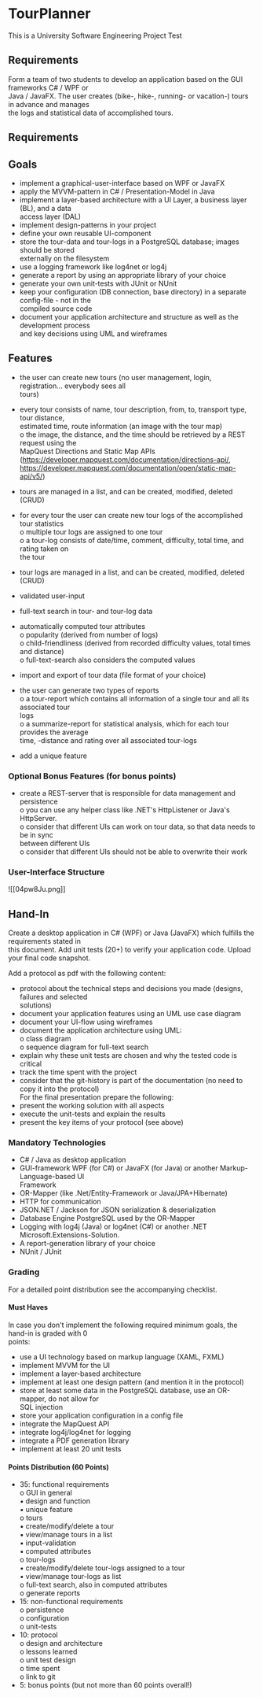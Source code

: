# TourPlanner
This is a University Software Engineering Project
Test

## Requirements

Form a team of two students to develop an application based on the GUI frameworks C# / WPF or  
Java / JavaFX. The user creates (bike-, hike-, running- or vacation-) tours in advance and manages  
the logs and statistical data of accomplished tours.

## Requirements

## Goals

-   implement a graphical-user-interface based on WPF or JavaFX
-   apply the MVVM-pattern in C# / Presentation-Model in Java
-   implement a layer-based architecture with a UI Layer, a business layer (BL), and a data  
    access layer (DAL)
-   implement design-patterns in your project
-   define your own reusable UI-component
-   store the tour-data and tour-logs in a PostgreSQL database; images should be stored  
    externally on the filesystem
-   use a logging framework like log4net or log4j
-   generate a report by using an appropriate library of your choice
-   generate your own unit-tests with JUnit or NUnit
-   keep your configuration (DB connection, base directory) in a separate config-file - not in the  
    compiled source code
-   document your application architecture and structure as well as the development process  
    and key decisions using UML and wireframes

## Features

-   the user can create new tours (no user management, login, registration... everybody sees all  
    tours)
-   every tour consists of name, tour description, from, to, transport type, tour distance,  
    estimated time, route information (an image with the tour map)  
    o the image, the distance, and the time should be retrieved by a REST request using the  
    MapQuest Directions and Static Map APIs  
    (https://developer.mapquest.com/documentation/directions-api/,  
    https://developer.mapquest.com/documentation/open/static-map-api/v5/)
-   tours are managed in a list, and can be created, modified, deleted (CRUD)
-   for every tour the user can create new tour logs of the accomplished tour statistics  
    o multiple tour logs are assigned to one tour  
    o a tour-log consists of date/time, comment, difficulty, total time, and rating taken on  
    the tour
-   tour logs are managed in a list, and can be created, modified, deleted (CRUD)
-   validated user-input

-   full-text search in tour- and tour-log data
-   automatically computed tour attributes  
    o popularity (derived from number of logs)  
    o child-friendliness (derived from recorded difficulty values, total times and distance)  
    o full-text-search also considers the computed values
-   import and export of tour data (file format of your choice)
-   the user can generate two types of reports  
    o a tour-report which contains all information of a single tour and all its associated tour  
    logs  
    o a summarize-report for statistical analysis, which for each tour provides the average  
    time, -distance and rating over all associated tour-logs
-   add a unique feature

### Optional Bonus Features (for bonus points)

-   create a REST-server that is responsible for data management and persistence  
    o you can use any helper class like .NET's HttpListener or Java's HttpServer.  
    o consider that different UIs can work on tour data, so that data needs to be in sync  
    between different UIs  
    o consider that different UIs should not be able to overwrite their work

### User-Interface Structure
![[04pw8Ju.png]]
## Hand-In

Create a desktop application in C# (WPF) or Java (JavaFX) which fulfills the requirements stated in  
this document. Add unit tests (20+) to verify your application code. Upload your final code snapshot.

Add a protocol as pdf with the following content:

-   protocol about the technical steps and decisions you made (designs, failures and selected  
    solutions)
-   document your application features using an UML use case diagram
-   document your UI-flow using wireframes
-   document the application architecture using UML:  
    o class diagram  
    o sequence diagram for full-text search
-   explain why these unit tests are chosen and why the tested code is critical
-   track the time spent with the project
-   consider that the git-history is part of the documentation (no need to copy it into the protocol)  
    For the final presentation prepare the following:
-   present the working solution with all aspects
-   execute the unit-tests and explain the results
-   present the key items of your protocol (see above)

### Mandatory Technologies

-   C# / Java as desktop application
-   GUI-framework WPF (for C#) or JavaFX (for Java) or another Markup-Language-based UI  
    Framework
-   OR-Mapper (like .Net/Entity-Framework or Java/JPA+Hibernate)
-   HTTP for communication
-   JSON.NET / Jackson for JSON serialization & deserialization
-   Database Engine PostgreSQL used by the OR-Mapper
-   Logging with log4j (Java) or log4net (C#) or another .NET Microsoft.Extensions-Solution.
-   A report-generation library of your choice
-   NUnit / JUnit

### Grading

For a detailed point distribution see the accompanying checklist.

#### Must Haves

In case you don't implement the following required minimum goals, the hand-in is graded with 0  
points:

-   use a UI technology based on markup language (XAML, FXML)
-   implement MVVM for the UI
-   implement a layer-based architecture
-   implement at least one design pattern (and mention it in the protocol)
-   store at least some data in the PostgreSQL database, use an OR-mapper, do not allow for  
    SQL injection
-   store your application configuration in a config file
-   integrate the MapQuest API
-   integrate log4j/log4net for logging
-   integrate a PDF generation library
-   implement at least 20 unit tests

#### Points Distribution (60 Points)

-   35: functional requirements  
    o GUI in general  
    ▪ design and function  
    ▪ unique feature  
    o tours  
    ▪ create/modify/delete a tour  
    ▪ view/manage tours in a list  
    ▪ input-validation  
    ▪ computed attributes  
    o tour-logs  
    ▪ create/modify/delete tour-logs assigned to a tour  
    ▪ view/manage tour-logs as list  
    o full-text search, also in computed attributes  
    o generate reports
-   15: non-functional requirements  
    o persistence  
    o configuration  
    o unit-tests
-   10: protocol  
    o design and architecture  
    o lessons learned  
    o unit test design  
    o time spent  
    o link to git
-   5: bonus points (but not more than 60 points overall!)
